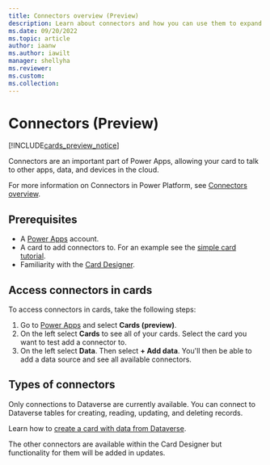 ```yaml
---
title: Connectors overview (Preview)
description: Learn about connectors and how you can use them to expand the capabilities of your cards.
ms.date: 09/20/2022
ms.topic: article
author: iaanw
ms.author: iawilt
manager: shellyha
ms.reviewer: 
ms.custom: 
ms.collection: 
---
```


# Connectors (Preview)

[!INCLUDE[cards_preview_notice](../../includes/preview-include.md)]

Connectors are an important part of Power Apps, allowing your card to talk to other apps, data, and devices in the cloud.

For more information on Connectors in Power Platform, see [Connectors overview](/connectors/connectors).

## Prerequisites

- A [Power Apps](https://powerapps.microsoft.com/) account.
- A card to add connectors to. For an example see the [simple card tutorial](../../tutorials/hello-world-card.md).
- Familiarity with the [Card Designer](../make-a-card/designer-overview.md).

## Access connectors in cards

To access connectors in cards, take the following steps:

1. Go to [Power Apps](https://make.test.powerapps.com/) and select **Cards (preview)**.
1. On the left select **Cards** to see all of your cards. Select the card you want to test add a connector to.
1. On the left select **Data**. Then select **+ Add data**. You'll then be able to add a data source and see all available connectors.

## Types of connectors

Only connections to Dataverse are currently available. You can connect to Dataverse tables for creating, reading, updating, and deleting records.

Learn how to [create a card with data from Dataverse](../../tutorials/dataverse-card.md).

The other connectors are available within the Card Designer but functionality for them will be added in updates.
